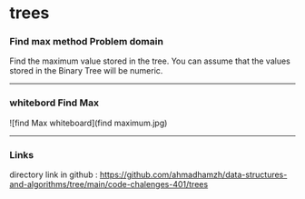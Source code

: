 # trees 

### Find max method Problem domain

Find the maximum value stored in the tree. You can assume that the values stored in the Binary Tree will be numeric.

---

### whitebord Find Max

![find Max whiteboard](find maximum.jpg)

---
### Links 

directory link in github : https://github.com/ahmadhamzh/data-structures-and-algorithms/tree/main/code-chalenges-401/trees 

